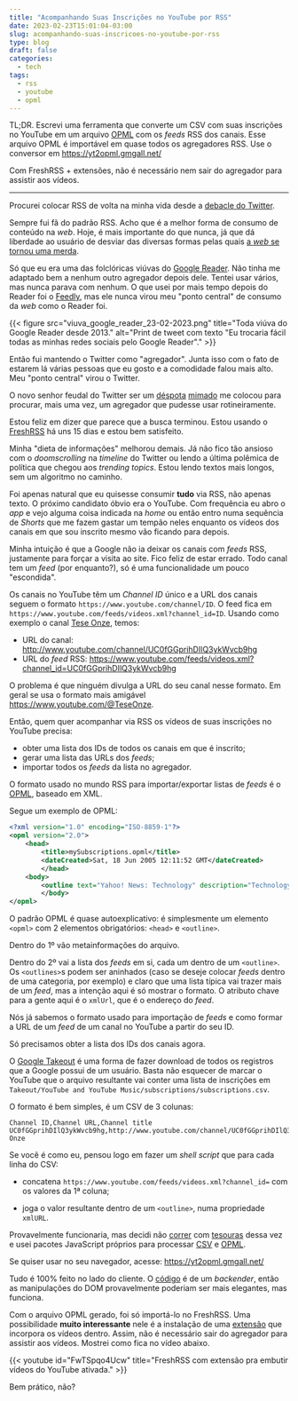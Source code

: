 ```yaml
---
title: "Acompanhando Suas Inscrições no YouTube por RSS"
date: 2023-02-23T15:01:04-03:00
slug: acompanhando-suas-inscricoes-no-youtube-por-rss
type: blog
draft: false
categories:
  - tech
tags:
  - rss
  - youtube
  - opml
---
```

TL;DR. Escrevi uma ferramenta que converte um CSV com suas inscrições no YouTube em um arquivo [OPML](http://opml.org/) com os *feeds* RSS dos canais. Esse arquivo OPML é importável em quase todos os agregadores RSS. Use o conversor em https://yt2opml.gmgall.net/

Com FreshRSS + extensões, não é necessário nem sair do agregador para assistir aos vídeos.

------

Procurei colocar RSS de volta na minha vida desde a [debacle do Twitter](/blog/tchau-twitter).

Sempre fui fã do padrão RSS. Acho que é a melhor forma de consumo de conteúdo na *web*. Hoje, é mais importante do que nunca, já que dá liberdade ao usuário de desviar das diversas formas pelas quais [a *web* se tornou uma merda](https://thewebisfucked.com/).

Só que eu era uma das folclóricas viúvas do [Google Reader](https://pt.wikipedia.org/wiki/Google_Reader). Não tinha me adaptado bem a nenhum outro agregador depois dele. Tentei usar vários, mas nunca parava com nenhum. O que usei por mais tempo depois do Reader foi o [Feedly](https://feedly.com/), mas ele nunca virou meu "ponto central" de consumo da *web* como o Reader foi.

{{< figure src="viuva_google_reader_23-02-2023.png" title="Toda viúva do Google Reader desde 2013." alt="Print de tweet com texto \"Eu trocaria fácil todas as minhas redes sociais pelo Google Reader\"." >}}

Então fui mantendo o Twitter como "agregador". Junta isso com o fato de estarem lá várias pessoas que eu gosto e a comodidade falou mais alto. Meu "ponto central" virou o Twitter.

O novo senhor feudal do Twitter ser um [déspota](https://www.platformer.news/p/yes-elon-musk-created-a-special-system) [mimado](https://arstechnica.com/tech-policy/2023/02/musk-fired-top-engineer-for-explaining-why-his-tweets-views-are-down/) me colocou para procurar, mais uma vez, um agregador que pudesse usar rotineiramente.

Estou feliz em dizer que parece que a busca terminou. Estou usando o [FreshRSS](https://freshrss.org/) há uns 15 dias e estou bem satisfeito.

Minha "dieta de informações" melhorou demais. Já não fico tão ansioso com o *doomscrolling* na *timeline* do Twitter ou lendo a última polêmica de política que chegou aos *trending topics*. Estou lendo textos mais longos, sem um algoritmo no caminho.

Foi apenas natural que eu quisesse consumir **tudo** via RSS, não apenas texto. O próximo candidato óbvio era o YouTube. Com frequência eu abro o *app* e vejo alguma coisa indicada na *home* ou então entro numa sequência de *Shorts* que me fazem gastar um tempão neles enquanto os vídeos dos canais em que sou inscrito mesmo vão ficando para depois.

Minha intuição é que a Google não ia deixar os canais com *feeds* RSS, justamente para forçar a visita ao site. Fico feliz de estar errado. Todo canal tem um *feed* (por enquanto?), só é uma funcionalidade um pouco "escondida".

Os canais no YouTube têm um *Channel ID* único e a URL dos canais seguem o formato `https://www.youtube.com/channel/ID`.  O feed fica em `https://www.youtube.com/feeds/videos.xml?channel_id=ID`. Usando como exemplo o canal [Tese Onze](https://www.youtube.com/@TeseOnze), temos:

* URL do canal: http://www.youtube.com/channel/UC0fGGprihDIlQ3ykWvcb9hg
* URL do *feed* RSS: https://www.youtube.com/feeds/videos.xml?channel_id=UC0fGGprihDIlQ3ykWvcb9hg

O problema é que ninguém divulga a URL do seu canal nesse formato. Em geral se usa o formato mais amigável https://www.youtube.com/@TeseOnze.

Então, quem quer acompanhar via RSS os vídeos de suas inscrições no YouTube precisa:

* obter uma lista dos IDs de todos os canais em que é inscrito;
* gerar uma lista das URLs dos *feeds*;
* importar todos os *feeds* da lista no agregador.

O formato usado no mundo RSS para importar/exportar listas de *feeds* é o [OPML](http://opml.org/), baseado em XML.

Segue um exemplo de OPML:

```XML
<?xml version="1.0" encoding="ISO-8859-1"?>
<opml version="2.0">
	<head>
		<title>mySubscriptions.opml</title>
		<dateCreated>Sat, 18 Jun 2005 12:11:52 GMT</dateCreated>
		</head>
	<body>
		<outline text="Yahoo! News: Technology" description="Technology" htmlUrl="http://news.yahoo.com/news?tmpl=index&amp;cid=738" language="unknown" title="Yahoo! News: Technology" type="rss" version="RSS2" xmlUrl="http://rss.news.yahoo.com/rss/tech"/>
		</body>
</opml>
```

O padrão OPML é quase autoexplicativo: é simplesmente um elemento `<opml>` com 2 elementos obrigatórios: `<head>` e `<outline>`.

Dentro do 1º vão metainformações do arquivo.

Dentro do 2º vai a lista dos *feeds* em si, cada um dentro de um `<outline>`. Os `<outlines>`s podem ser aninhados (caso se deseje colocar *feeds* dentro de uma categoria, por exemplo) e claro que uma lista típica vai trazer mais de um *feed*, mas a intenção aqui é só mostrar o formato. O atributo chave para a gente aqui é o `xmlUrl`, que é o endereço do *feed*.

Nós já sabemos o formato usado para importação de *feeds* e como formar a URL de um *feed* de um canal no YouTube a partir do seu ID.

Só precisamos obter a lista dos IDs dos canais agora.

O [Google Takeout](https://takeout.google.com/) é uma forma de fazer download de todos os registros que a Google possui de um usuário. Basta não esquecer de marcar o YouTube que o arquivo resultante vai conter uma lista de inscrições em `Takeout/YouTube and YouTube Music/subscriptions/subscriptions.csv`.

O formato é bem simples, é um CSV de 3 colunas:

```
Channel ID,Channel URL,Channel title
UC0fGGprihDIlQ3ykWvcb9hg,http://www.youtube.com/channel/UC0fGGprihDIlQ3ykWvcb9hg,Tese Onze
```

Se você é como eu, pensou logo em fazer um *shell script* que para cada linha do CSV:

* concatena `https://www.youtube.com/feeds/videos.xml?channel_id=` com os valores da 1ª coluna;

* joga o valor resultante dentro de um `<outline>`, numa propriedade `xmlURL`.

Provavelmente funcionaria, mas decidi não [correr](https://stackoverflow.com/questions/3034611/whats-so-bad-about-building-xml-with-string-concatenation) com [tesouras](https://news.ycombinator.com/item?id=16915823) dessa vez e usei pacotes JavaScript próprios para processar [CSV](https://d3js.org/) e [OPML](https://github.com/scripting/opmlPackage).

Se quiser usar no seu navegador, acesse: https://yt2opml.gmgall.net/

Tudo é 100% feito no lado do cliente. O [código](https://github.com/gmgall/YTtoOPML) é de um *backender*, então as manipulações do DOM provavelmente poderiam ser mais elegantes, mas funciona.

Com o arquivo OPML gerado, foi só importá-lo no FreshRSS. Uma possibilidade **muito interessante** nele é a instalação de uma [extensão](https://github.com/kevinpapst/freshrss-youtube) que incorpora os vídeos dentro. Assim, não é necessário sair do agregador para assistir aos vídeos. Mostrei como fica no vídeo abaixo.

{{< youtube id="FwTSpqo4Ucw" title="FreshRSS com extensão pra embutir vídeos do YouTube ativada." >}}

Bem prático, não?

